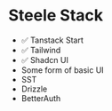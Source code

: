 # Steele Stack
- ✅ Tanstack Start
- ✅ Tailwind
- ✅ Shadcn UI
- Some form of basic UI
- SST
- Drizzle
- BetterAuth